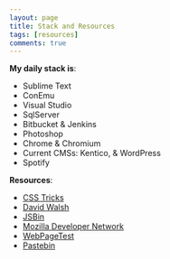 ```yaml
---
layout: page
title: Stack and Resources
tags: [resources]
comments: true
---
```


**My daily stack is**:

- Sublime Text
- ConEmu
- Visual Studio
- SqlServer
- Bitbucket & Jenkins
- Photoshop
- Chrome & Chromium
- Current CMSs: Kentico, & WordPress 
- Spotify


**Resources**:

- [CSS Tricks](https://css-tricks.com/)
- [David Walsh](http://davidwalsh.name/)
- [JSBin](http://jsbin.com/) 
- [Mozilla Developer Network](https://developer.mozilla.org/en-US/)
- [WebPageTest](http://www.webpagetest.org/)
- [Pastebin](http://pastebin.com/)

